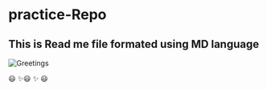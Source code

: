 # practice-Repo

## This is Read me file formated using MD language

![Greetings](https://th.bing.com/th/id/OIP._DVpaoPN7wq_YpvhO41R6wHaFX?w=210&h=180&c=7&r=0&o=5&pid=1.7)

:smiley: :sparkles::smiley: :sparkles: :smiley:

